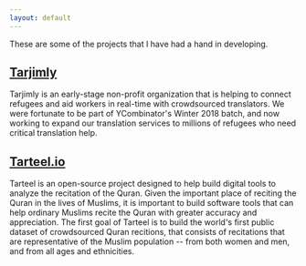 ```yaml
---
layout: default
---
```


These are some of the projects that I have had a hand in developing.


## [Tarjimly](http://tarjim.ly)
Tarjimly is an early-stage non-profit organization that is helping to connect refugees and aid workers in real-time with crowdsourced translators. We were fortunate to be part of YCombinator's Winter 2018 batch, and now working to expand our translation services to millions of refugees who need critical translation help.

## [Tarteel.io](http://tarteel.io)
Tarteel is an open-source project designed to help build digital tools to analyze the recitation of the Quran. Given the important place of reciting the Quran in the lives of Muslims, it is important to build software tools that can help ordinary Muslims recite the Quran with greater accuracy and appreciation. The first goal of Tarteel is to build the world's first public dataset of crowdsourced Quran recitions, that consists of recitations that are representative of the Muslim population -- from both women and men, and from all ages and ethnicities. 

